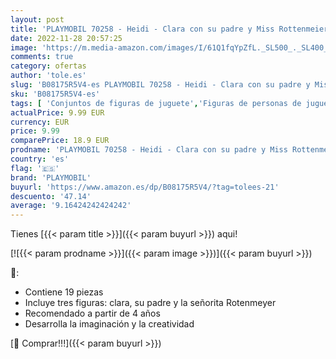```yaml
---
layout: post
title: 'PLAYMOBIL 70258 - Heidi - Clara con su padre y Miss Rottenmeier - Nuevo para 2020'
date: 2022-11-28 20:57:25
image: 'https://m.media-amazon.com/images/I/61Q1fqYpZfL._SL500_._SL400_.jpg'
comments: true
category: ofertas
author: 'tole.es'
slug: 'B08175R5V4-es PLAYMOBIL 70258 - Heidi - Clara con su padre y Miss...'
sku: 'B08175R5V4-es'
tags: [ 'Conjuntos de figuras de juguete','Figuras de personas de juguete para niños','Juguetes','Juguetes y juegos','Muñecos y figuras','playmobil','🇪🇸', ]
actualPrice: 9.99 EUR
currency: EUR
price: 9.99
comparePrice: 18.9 EUR
prodname: 'PLAYMOBIL 70258 - Heidi - Clara con su padre y Miss Rottenmeier - Nuevo para 2020'
country: 'es'
flag: '🇪🇸'
brand: 'PLAYMOBIL'
buyurl: 'https://www.amazon.es/dp/B08175R5V4/?tag=tolees-21'
descuento: '47.14'
average: '9.16424242424242'
---
```


Tienes [{{< param title >}}]({{< param buyurl >}}) aqui!

[![{{< param prodname >}}]({{< param image >}})]({{< param buyurl >}})

🔎:

- Contiene 19 piezas
- Incluye tres figuras: clara, su padre y la señorita Rotenmeyer
- Recomendado a partir de 4 años
- Desarrolla la imaginación y la creatividad

[🛒 Comprar!!!]({{< param buyurl >}})
